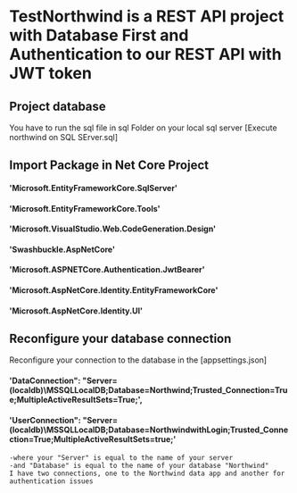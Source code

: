 # TestNorthwind is a REST API project with Database First and Authentication to our REST API with JWT token

  ## Project database
You have to run the sql file in sql Folder on your local sql server [Execute northwind on SQL SErver.sql]

  ## Import Package in Net Core Project
 #### 'Microsoft.EntityFrameworkCore.SqlServer'
 #### 'Microsoft.EntityFrameworkCore.Tools'
 #### 'Microsoft.VisualStudio.Web.CodeGeneration.Design'
 #### 'Swashbuckle.AspNetCore'
 #### 'Microsoft.ASPNETCore.Authentication.JwtBearer'
 #### 'Microsoft.AspNetCore.Identity.EntityFrameworkCore'
 #### 'Microsoft.AspNetCore.Identity.UI'

  ## Reconfigure your database connection
  Reconfigure your connection to the database in the [appsettings.json]
  ####  'DataConnection": "Server=(localdb)\\MSSQLLocalDB;Database=Northwind;Trusted_Connection=True;MultipleActiveResultSets=True;',
  ####  'UserConnection": "Server=(localdb)\\MSSQLLocalDB;Database=NorthwindwithLogin;Trusted_Connection=True;MultipleActiveResultSets=true;'
    -where your "Server" is equal to the name of your server
    -and "Database" is equal to the name of your database "Northwind"
    I have two connections, one to the Northwind data app and another for authentication issues




